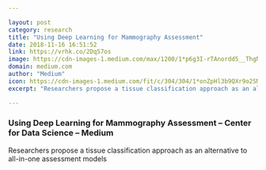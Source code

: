 ```yaml
---

layout: post
category: research
title: "Using Deep Learning for Mammography Assessment"
date: 2018-11-16 16:51:52
link: https://vrhk.co/2Dq57os
image: https://cdn-images-1.medium.com/max/1200/1*p6g3I-rTAnordd5__ThgNw.png
domain: medium.com
author: "Medium"
icon: https://cdn-images-1.medium.com/fit/c/304/304/1*onZpHl3b9QXr9o2SM6jgIw.jpeg
excerpt: "Researchers propose a tissue classification approach as an alternative to all-in-one assessment models"

---
```


### Using Deep Learning for Mammography Assessment – Center for Data Science – Medium

Researchers propose a tissue classification approach as an alternative to all-in-one assessment models
